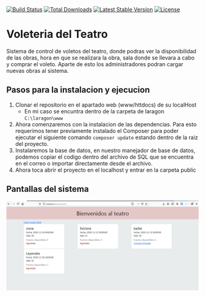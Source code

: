 
<p>
<a href="https://travis-ci.org/laravel/framework"><img src="https://travis-ci.org/laravel/framework.svg" alt="Build Status"></a>
<a href="https://packagist.org/packages/laravel/framework"><img src="https://poser.pugx.org/laravel/framework/d/total.svg" alt="Total Downloads"></a>
<a href="https://packagist.org/packages/laravel/framework"><img src="https://poser.pugx.org/laravel/framework/v/stable.svg" alt="Latest Stable Version"></a>
<a href="https://packagist.org/packages/laravel/framework"><img src="https://poser.pugx.org/laravel/framework/license.svg" alt="License"></a>
</p>

# Voleteria del Teatro

Sistema de control de voletos del teatro, donde podras ver la disponibilidad de las obras, hora en que se realizara la obra, sala donde se llevara a cabo y comprar el voleto. Aparte de esto los administradores podran cargar nuevas obras al sistema. 

## Pasos para la instalacion y ejecucion 

1. Clonar el repositorio en el apartado web (www/httdocs) de su localHost 
   * En mi caso se encuntra dentro de la carpeta de laragon ``` C:\laragon\www ```
2. Ahora comenzaremos con la instalacion de las dependencias. Para esto requerimos tener previamente instalado el Composer para poder ejecutar el siguiente comando ``` composer update ``` estando dentro de la raiz del proyecto. 
3. Instalaremos la base de datos, en nuestro manejador de base de datos, podemos copiar el codigo dentro del archivo de SQL que se encuentra en el correo o importar directamente desde el archivo. 
4. Ahora toca abrir el proyecto en el localhost y entrar en la carpeta public 

## Pantallas del sistema

![Index](https://raw.githubusercontent.com/betojs/teatro_test/main/public/img/index.png)
